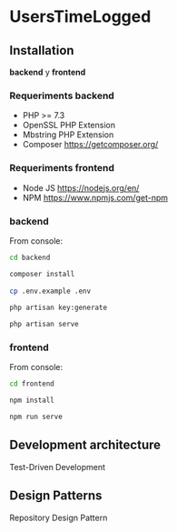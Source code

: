 
# UsersTimeLogged

## Installation

**backend** y **frontend**

### Requeriments backend
- PHP >= 7.3
- OpenSSL PHP Extension
- Mbstring PHP Extension
- Composer https://getcomposer.org/

### Requeriments frontend
- Node JS https://nodejs.org/en/
- NPM https://www.npmjs.com/get-npm

### backend
From console:

```bash  
cd backend  
```  

```bash    
composer install  
    
cp .env.example .env  
    
php artisan key:generate
```
 

```bash    
php artisan serve  
```  

### frontend
From console:

```bash    
cd frontend  
```  

```bash    
npm install  
```  

```bash    
npm run serve  
```

## Development architecture

Test-Driven Development

## Design Patterns

Repository Design Pattern

